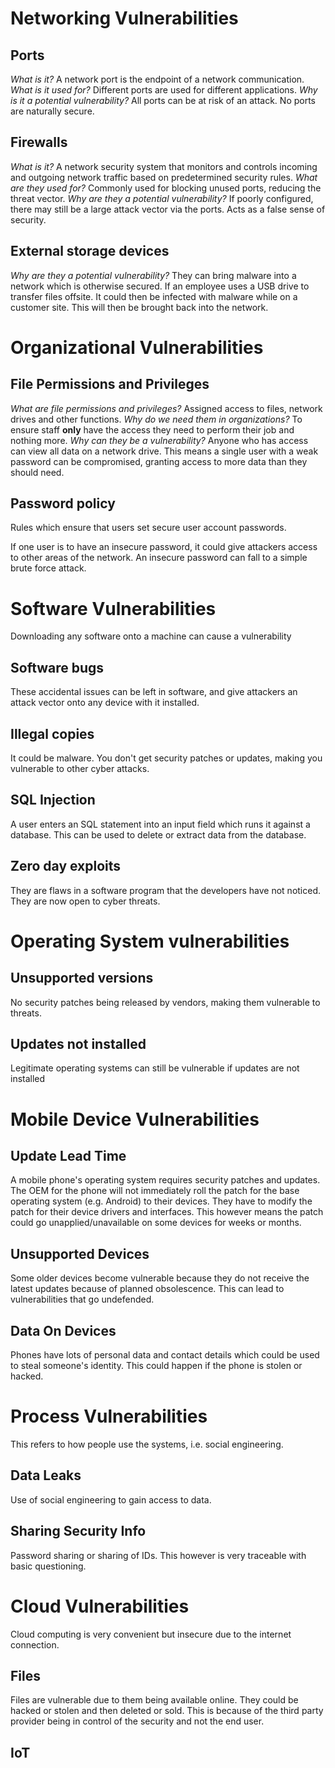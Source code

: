 # Networking Vulnerabilities
## Ports
*What is it?*
A network port is the endpoint of a network communication.
*What is it used for?*
Different ports are used for different applications.
*Why is it a potential vulnerability?*
All ports can be at risk of an attack. No ports are naturally secure.
## Firewalls
*What is it?*
A network security system that monitors and controls incoming and outgoing network traffic based on predetermined security rules.
*What are they used for?*
Commonly used for blocking unused ports, reducing the threat vector.
*Why are they a potential vulnerability?*
If poorly configured, there may still be a large attack vector via the ports. Acts as a false sense of security.
## External storage devices
*Why are they a potential vulnerability?*
They can bring malware into a network which is otherwise secured. If an employee uses a USB drive to transfer files offsite. It could then be infected with malware while on a customer site. This will then be brought back into the network.
# Organizational Vulnerabilities
## File Permissions and Privileges
*What are file permissions and privileges?*
Assigned access to files, network drives and other functions.
*Why do we need them in organizations?*
To ensure staff **only** have the access they need to perform their job and nothing more.
*Why can they be a vulnerability?*
Anyone who has access can view all data on a network drive. This means a single user with a weak password can be compromised, granting access to more data than they should need.
## Password policy
Rules which ensure that users set secure user account passwords.

If one user is to have an insecure password, it could give attackers access to other areas of the network. An insecure password can fall to a simple brute force attack.
# Software Vulnerabilities
Downloading any software onto a machine can cause a vulnerability
## Software bugs
These accidental issues can be left in software, and give attackers an attack vector onto any device with it installed.
## Illegal copies
It could be malware.
You don't get security patches or updates, making you vulnerable to other cyber attacks.
## SQL Injection
A user enters an SQL statement into an input field which runs it against a database.
This can be used to delete or extract data from the database.
## Zero day exploits
They are flaws in a software program that the developers have not noticed.
They are now open to cyber threats.
# Operating System vulnerabilities
## Unsupported versions
No security patches being released by vendors, making them vulnerable to threats.
## Updates not installed
Legitimate operating systems can still be vulnerable if updates are not installed
# Mobile Device Vulnerabilities
## Update Lead Time
A mobile phone's operating system requires security patches and updates. The OEM for the phone will not immediately roll the patch for the base operating system (e.g. Android) to their devices. They have to modify the patch for their device drivers and interfaces. This however means the patch could go unapplied/unavailable on some devices for weeks or months.
## Unsupported Devices
Some older devices become vulnerable because they do not receive the latest updates because of planned obsolescence. This can lead to vulnerabilities that go undefended.
## Data On Devices
Phones have lots of personal data and contact details which could be used to steal someone's identity. This could happen if the phone is stolen or hacked.
# Process Vulnerabilities
This refers to how people use the systems, i.e. social engineering.
## Data Leaks
Use of social engineering to gain access to data.
## Sharing Security Info
Password sharing or sharing of IDs. This however is very traceable with basic questioning.
# Cloud Vulnerabilities
Cloud computing is very convenient but insecure due to the internet connection. 
## Files
Files are vulnerable due to them being available online. They could be hacked or stolen and then deleted or sold. This is because of the third party provider being in control of the security and not the end user.
## IoT

